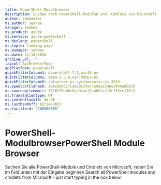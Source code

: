 ```yaml
---
title: PowerShell-Modulbrowser
description: Suchen nach PowerShell-Modulen und -Cmdlets von Microsoft
author: sdwheeler
ms.author: sewhee
manager: sewhee
ms.product: azure
ms.service: azure-powershell
ms.devlang: powershell
ms.topic: landing-page
ms.manager: sewhee
ms.date: 11/18/2020
archive_url: ''
layout: ApiBrowserPage
apiPlatform: powershell
quickFilterColumn1: powershell-7.1,win10-ps
quickFilterColumn2: azps-5.5.0,win-mdop2-ps
quickFilterColumn3: sqlserver-ps,systemcenter-ps-2019
ms.openlocfilehash: ae5cbad517ca5e0c3fe7ce4aaa506e3499a4503d
ms.sourcegitcommit: 77f6225ab0c8ea9faa1fe46b2ea15c178ec170e3
ms.translationtype: HT
ms.contentlocale: de-DE
ms.lasthandoff: 02/14/2021
ms.locfileid: "100500105"
---
```

# <a name="powershell-module-browser"></a><span data-ttu-id="ba25b-103">PowerShell-Modulbrowser</span><span class="sxs-lookup"><span data-stu-id="ba25b-103">PowerShell Module Browser</span></span>

<span data-ttu-id="ba25b-104">Suchen Sie alle PowerShell-Module und Cmdlets von Microsoft, indem Sie im Feld unten mit der Eingabe beginnen.</span><span class="sxs-lookup"><span data-stu-id="ba25b-104">Search all PowerShell modules and cmdlets from Microsoft - just start typing in the box below.</span></span>
